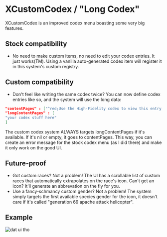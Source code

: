 # XCustomCodex / "Long Codex"

XCustomCodex is an improved codex menu boasting some very big features.

## Stock compatibility

* No need to make custom items, no need to edit your codex entries. It just works(TM). Using a vanilla auto-generated codex item will register it in this system's custom registry.

## Custom compatibility

* Don't feel like writing the same codex twice? You can now define codex entries like so, and the system will use the long data:
```json
"contentPages" : ["^red;Use the High-Fidelity codex to view this entry."],
"longContentPages" : [
"your codex stuff here"
]
```
The custom codex system ALWAYS targets longContentPages if it's available. If it's nil or empty, it goes to contentPages. This way, you can create an error message for the stock codex menu (as I did there) and make it only work on the good UI.

## Future-proof

* Got custom races? Not a problem! The UI has a scrollable list of custom races that automatically extrapolates on the race's icon. Can't get an icon? It'll generate an abbrevation on the fly for you.
* Use a fancy-schmancy custom gender? Not a problem! The system simply targets the first available species gender for the icon, it doesn't care if it's called "generation 69 apache attack helicopter".

## Example

![dat ui tho](https://i.imgur.com/GksuuTj.png)
